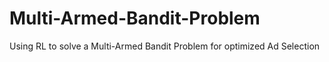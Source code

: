 # Multi-Armed-Bandit-Problem
Using RL to solve a Multi-Armed Bandit Problem for optimized Ad Selection
